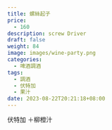 ```yaml
---
title: 螺絲起子
price:
  - 160
description: screw Driver
draft: false
weight: 84
image: images/wine-party.png
categories:
  - 啤酒調酒
tags:
  - 調酒
  - 伏特加
  - 果汁
date: 2023-08-22T20:21:18+08:00
---
```

 伏特加 ＋柳橙汁